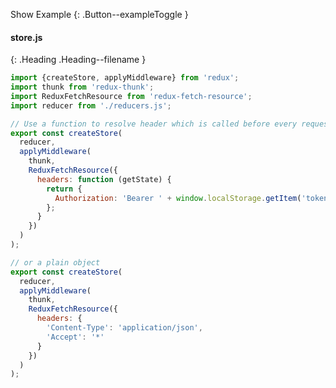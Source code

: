 
Show Example
{: .Button--exampleToggle }

<div markdown="1" >

#### store.js
{: .Heading .Heading--filename }

~~~ javascript
import {createStore, applyMiddleware} from 'redux';
import thunk from 'redux-thunk';
import ReduxFetchResource from 'redux-fetch-resource';
import reducer from './reducers.js';

// Use a function to resolve header which is called before every request
export const createStore(
  reducer,
  applyMiddleware(
    thunk,
    ReduxFetchResource({
      headers: function (getState) {
        return {
          Authorization: 'Bearer ' + window.localStorage.getItem('token');
        };
      }
    })
  )
);

// or a plain object
export const createStore(
  reducer,
  applyMiddleware(
    thunk,
    ReduxFetchResource({
      headers: {
        'Content-Type': 'application/json',
        'Accept': '*'
      }
    })
  )
);

~~~

</div>
